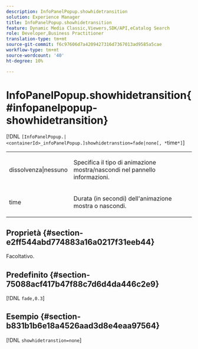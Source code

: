 ```yaml
---
description: InfoPanelPopup.showhidetransition
solution: Experience Manager
title: InfoPanelPopup.showhidetransition
feature: Dynamic Media Classic,Viewers,SDK/API,eCatalog Search
role: Developer,Business Practitioner
translation-type: tm+mt
source-git-commit: f6c97606d7a4209427316d7367013ad9585a5cae
workflow-type: tm+mt
source-wordcount: '40'
ht-degree: 10%

---
```



# InfoPanelPopup.showhidetransition{#infopanelpopup-showhidetransition}

[!DNL `[InfoPanelPopup.|<containerId>_infoPanelPopup.]showhidetranstion=fade|none[, *`time`*]`]

<table id="table_863763B730A949AA8C0E11E6F8461E3A"> 
 <tbody> 
  <tr> 
   <td colname="col1"> <p><span class="codeph"> dissolvenza|nessuno</span> </p> </td> 
   <td colname="col2"> <p> Specifica il tipo di animazione mostra/nascondi nel pannello informazioni. </p> </td> 
  </tr> 
  <tr> 
   <td> <p> <span class="codeph"><span class="varname"> time</span></span> </p> </td> 
   <td> <p> Durata (in secondi) dell'animazione mostra o nascondi. </p> </td> 
  </tr> 
 </tbody> 
</table>

## Proprietà {#section-e2ff544abd774883a16a0217f31eeb44}

Facoltativo.

## Predefinito {#section-75088acf417b47f88c7d6d4da446c2e9}

[!DNL `fade,0.3`]

## Esempio {#section-b831b1b6e18a4526aad3d8e4eaa97564}

[!DNL `showhidetranstion=none`]
